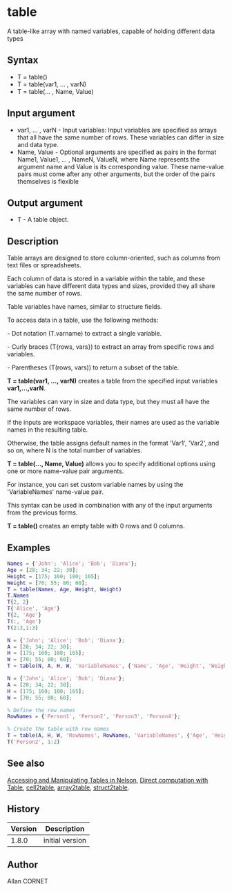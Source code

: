 # table

A table-like array with named variables, capable of holding different data types

## Syntax

- T = table()
- T = table(var1, ... , varN)
- T = table(... , Name, Value)

## Input argument

- var1, ... , varN - Input variables: Input variables are specified as arrays that all have the same number of rows. These variables can differ in size and data type.
- Name, Value - Optional arguments are specified as pairs in the format Name1, Value1, ... , NameN, ValueN, where Name represents the argument name and Value is its corresponding value. These name-value pairs must come after any other arguments, but the order of the pairs themselves is flexible

## Output argument

- T - A table object.

## Description

  <p>Table arrays are designed to store column-oriented, such as columns from text files or spreadsheets.</p>
  <p>Each column of data is stored in a variable within the table, and these variables can have different data types and sizes, provided they all share the same number of rows.</p>
  <p>Table variables have names, similar to structure fields.</p>
  <p/>
  <p>To access data in a table, use the following methods:</p>
  <p/>
  <p>- Dot notation (T.varname) to extract a single variable.</p>
  <p>- Curly braces (T{rows, vars}) to extract an array from specific rows and variables.</p>
  <p>- Parentheses (T(rows, vars)) to return a subset of the table.</p>
  <p/>
  <p><b>T = table(var1, ..., varN)</b> creates a table from the specified input variables <b>var1,...,varN</b>.</p>
  <p>The variables can vary in size and data type, but they must all have the same number of rows.</p>
  <p>If the inputs are workspace variables, their names are used as the variable names in the resulting table.</p>
  <p>Otherwise, the table assigns default names in the format 'Var1', 'Var2', and so on, where N is the total number of variables.</p>
  <p/>
  <p><b>T = table(..., Name, Value)</b> allows you to specify additional options using one or more name-value pair arguments.</p>
  <p>For instance, you can set custom variable names by using the 'VariableNames' name-value pair.</p>
  <p>This syntax can be used in combination with any of the input arguments from the previous forms.</p>
  <p/>
  <p><b>T = table()</b> creates an empty table with 0 rows and 0 columns.</p>

## Examples

```matlab
Names = {'John'; 'Alice'; 'Bob'; 'Diana'};
Age = [28; 34; 22; 30];
Height = [175; 160; 180; 165];
Weight = [70; 55; 80; 60];
T = table(Names, Age, Height, Weight)
T.Names
T{2, 2}
T{'Alice', 'Age'}
T{2, 'Age'}
T(:, 'Age')
T(2:3,1:3)
```

```matlab
N = {'John'; 'Alice'; 'Bob'; 'Diana'};
A = [28; 34; 22; 30];
H = [175; 160; 180; 165];
W = [70; 55; 80; 60];
T = table(N, A, H, W, 'VariableNames', {'Name', 'Age', 'Height', 'Weight'})
```

```matlab
N = {'John'; 'Alice'; 'Bob'; 'Diana'};
A = [28; 34; 22; 30];
H = [175; 160; 180; 165];
W = [70; 55; 80; 60];

% Define the row names
RowNames = {'Person1', 'Person2', 'Person3', 'Person4'};

% Create the table with row names
T = table(A, H, W, 'RowNames', RowNames, 'VariableNames', {'Age', 'Height_cm', 'Weight_kg'})
T('Person2', 1:2)
```

## See also

[Accessing and Manipulating Tables in Nelson](1_accessing_manipulating_table.md), [Direct computation with Table](2_direct_compution_with_table.md), [cell2table](cell2table.md), [array2table](array2table.md), [struct2table](struct2table.md).

## History

| Version | Description     |
| ------- | --------------- |
| 1.8.0   | initial version |

## Author

Allan CORNET
